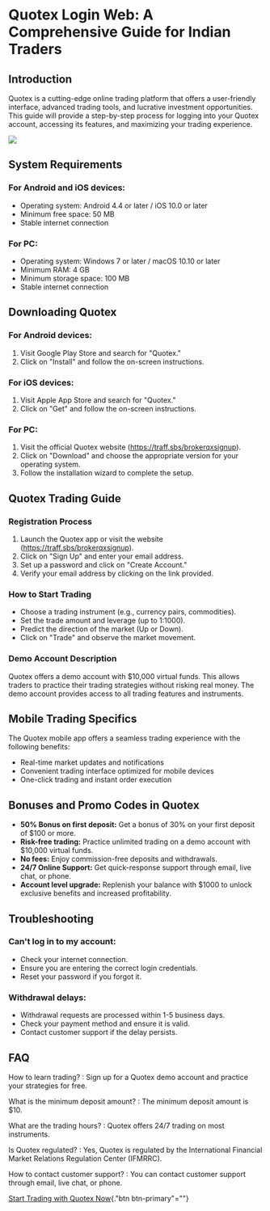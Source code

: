 # Quotex Login Web: A Comprehensive Guide for Indian Traders

## Introduction

Quotex is a cutting-edge online trading platform that offers a
user-friendly interface, advanced trading tools, and lucrative
investment opportunities. This guide will provide a step-by-step process
for logging into your Quotex account, accessing its features, and
maximizing your trading experience.

[![](https://static.quotex.io/files/3_en/300_250.jpg)](https://traff.sbs/brokerqxlid)

## System Requirements

### For Android and iOS devices:

-   Operating system: Android 4.4 or later / iOS 10.0 or later
-   Minimum free space: 50 MB
-   Stable internet connection

### For PC:

-   Operating system: Windows 7 or later / macOS 10.10 or later
-   Minimum RAM: 4 GB
-   Minimum storage space: 100 MB
-   Stable internet connection

## Downloading Quotex

### For Android devices:

1.  Visit Google Play Store and search for "Quotex."
2.  Click on "Install" and follow the on-screen instructions.

### For iOS devices:

1.  Visit Apple App Store and search for "Quotex."
2.  Click on "Get" and follow the on-screen instructions.

### For PC:

1.  Visit the official Quotex website
    (https://traff.sbs/brokerqxsignup).
2.  Click on "Download" and choose the appropriate version for
    your operating system.
3.  Follow the installation wizard to complete the setup.

## Quotex Trading Guide

### Registration Process

1.  Launch the Quotex app or visit the website
    (https://traff.sbs/brokerqxsignup).
2.  Click on "Sign Up" and enter your email address.
3.  Set up a password and click on "Create Account."
4.  Verify your email address by clicking on the link provided.

### How to Start Trading

-   Choose a trading instrument (e.g., currency pairs, commodities).
-   Set the trade amount and leverage (up to 1:1000).
-   Predict the direction of the market (Up or Down).
-   Click on "Trade" and observe the market movement.

### Demo Account Description

Quotex offers a demo account with \$10,000 virtual funds. This allows
traders to practice their trading strategies without risking real money.
The demo account provides access to all trading features and
instruments.

## Mobile Trading Specifics

The Quotex mobile app offers a seamless trading experience with the
following benefits:

-   Real-time market updates and notifications
-   Convenient trading interface optimized for mobile devices
-   One-click trading and instant order execution

## Bonuses and Promo Codes in Quotex

-   **50% Bonus on first deposit:** Get a bonus of 30% on your first
    deposit of \$100 or more.
-   **Risk-free trading:** Practice unlimited trading on a demo account
    with \$10,000 virtual funds.
-   **No fees:** Enjoy commission-free deposits and withdrawals.
-   **24/7 Online Support:** Get quick-response support through email,
    live chat, or phone.
-   **Account level upgrade:** Replenish your balance with \$1000 to
    unlock exclusive benefits and increased profitability.

## Troubleshooting

### Can\'t log in to my account:

-   Check your internet connection.
-   Ensure you are entering the correct login credentials.
-   Reset your password if you forgot it.

### Withdrawal delays:

-   Withdrawal requests are processed within 1-5 business days.
-   Check your payment method and ensure it is valid.
-   Contact customer support if the delay persists.

## FAQ

How to learn trading?
:   Sign up for a Quotex demo account and practice your strategies for
    free.

What is the minimum deposit amount?
:   The minimum deposit amount is \$10.

What are the trading hours?
:   Quotex offers 24/7 trading on most instruments.

Is Quotex regulated?
:   Yes, Quotex is regulated by the International Financial Market
    Relations Regulation Center (IFMRRC).

How to contact customer support?
:   You can contact customer support through email, live chat, or phone.

[Start Trading with Quotex
Now](\%22https://traff.sbs/brokerqxsignup\%22){."btn
btn-primary"=""}

